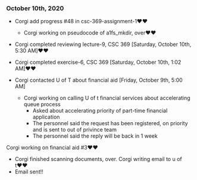 ### October 10th, 2020
- Corgi add progress #48 in csc-369-assignment-1♥♥
  - Corgi working on pseudocode of a1fs_mkdir, over♥♥

- Corgi completed reviewing lecture-9, CSC 369 [Saturday, October 10th, 5:30 AM]♥♥

- Corgi completed exercise-6, CSC 369 [Saturday, October 10th, 1:02 AM]♥♥

- Corgi contacted U of T about financial aid [Friday, October 9th, 5:00 AM]
  - Corgi working on calling U of t financial services about accelerating queue process
    - Asked about accelerating priority of part-time financial application
    - The personnel said the request has been registered, on priority and is sent to out of privince team
    - The personnel said the reply will be back in 1 week

Corgi working on financial aid #3♥♥
  - Corgi finished scanning documents, over. Corgi writing email to u of t♥♥
  - Email sent!!

